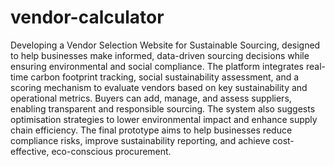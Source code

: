 # vendor-calculator
Developing a Vendor Selection Website for Sustainable Sourcing, designed to help businesses make
informed, data-driven sourcing decisions while ensuring environmental and social compliance. The
platform integrates real-time carbon footprint tracking, social sustainability assessment, and a
scoring mechanism to evaluate vendors based on key sustainability and operational metrics.
Buyers can add, manage, and assess suppliers, enabling transparent and responsible sourcing. The
system also suggests optimisation strategies to lower environmental impact and enhance supply
chain efficiency. The final prototype aims to help businesses reduce compliance risks, improve
sustainability reporting, and achieve cost-effective, eco-conscious procurement.
